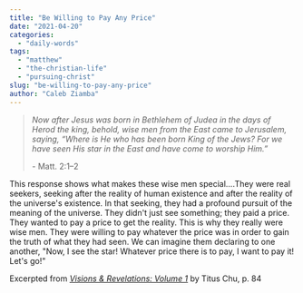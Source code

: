 ```yaml
---
title: "Be Willing to Pay Any Price"
date: "2021-04-20"
categories: 
  - "daily-words"
tags: 
  - "matthew"
  - "the-christian-life"
  - "pursuing-christ"
slug: "be-willing-to-pay-any-price"
author: "Caleb Ziamba"
---
```


> _Now after Jesus was born in Bethlehem of Judea in the days of Herod the king, behold, wise men from the East came to Jerusalem, saying, “Where is He who has been born King of the Jews? For we have seen His star in the East and have come to worship Him.”_
> 
> \- Matt. 2:1–2

This response shows what makes these wise men special....They were real seekers, seeking after the reality of human existence and after the reality of the universe's existence. In that seeking, they had a profound pursuit of the meaning of the universe. They didn't just see something; they paid a price. They wanted to pay a price to get the reality. This is why they really were wise men. They were willing to pay whatever the price was in order to gain the truth of what they had seen. We can imagine them declaring to one another, "Now, I see the star! Whatever price there is to pay, I want to pay it! Let's go!"

Excerpted from _[Visions & Revelations: Volume 1](https://www.amazon.com/Visions-Revelations-TITUS-CHU/dp/B08YHYPJM4/)_ by Titus Chu, p. 84
